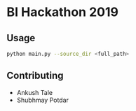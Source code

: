 # BI Hackathon 2019

## Usage

```bash
python main.py --source_dir <full_path>
```

## Contributing
- Ankush Tale
- Shubhmay Potdar

